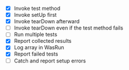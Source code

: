 * [x] Invoke test method
* [x] Invoke setUp first
* [x] Invoke tearDown afterward
* [ ] Invoke tearDown even if the test method fails
* [ ] Run multiple tests
* [x] Report collected results
* [x] Log array in WasRun
* [x] Report failed tests
* [ ] Catch and report setup errors
